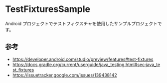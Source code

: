 # TestFixturesSample

Android プロジェクトでテストフィクスチャを使用したサンプルプロジェクトです。

## 参考

- https://developer.android.com/studio/preview/features#test-fixtures
- https://docs.gradle.org/current/userguide/java_testing.html#sec:java_test_fixtures
- https://issuetracker.google.com/issues/139438142


